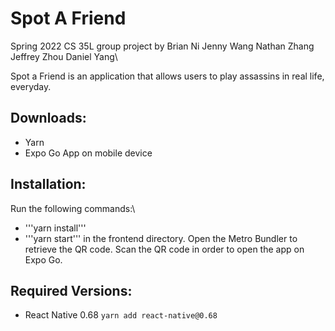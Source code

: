 # Spot A Friend

Spring 2022 CS 35L group project by
Brian Ni
Jenny Wang
Nathan Zhang
Jeffrey Zhou
Daniel Yang\

Spot a Friend is an application that allows users to play assassins in real life, everyday.

## Downloads:

- Yarn
- Expo Go App on mobile device

## Installation:

Run the following commands:\

- '''yarn install'''
- '''yarn start'''
  in the frontend directory. Open the Metro Bundler to retrieve the QR code. Scan the QR code in order to open the app on Expo Go.

## Required Versions:

- React Native 0.68
  `yarn add react-native@0.68`
